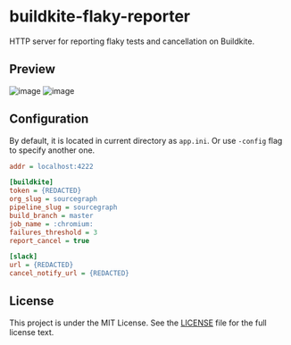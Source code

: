 # buildkite-flaky-reporter

HTTP server for reporting flaky tests and cancellation on Buildkite.

## Preview

![image](https://user-images.githubusercontent.com/2946214/74906161-20be8c00-53eb-11ea-8a97-62e3c7da4198.png)
![image](https://user-images.githubusercontent.com/2946214/74906186-316f0200-53eb-11ea-8bf7-fd346e29de4e.png)

## Configuration

By default, it is located in current directory as `app.ini`. Or use `-config` flag to specify another one.

```ini
addr = localhost:4222

[buildkite]
token = {REDACTED}
org_slug = sourcegraph
pipeline_slug = sourcegraph
build_branch = master
job_name = :chromium:
failures_threshold = 3
report_cancel = true

[slack]
url = {REDACTED}
cancel_notify_url = {REDACTED}
```

## License

This project is under the MIT License. See the [LICENSE](LICENSE) file for the full license text.
